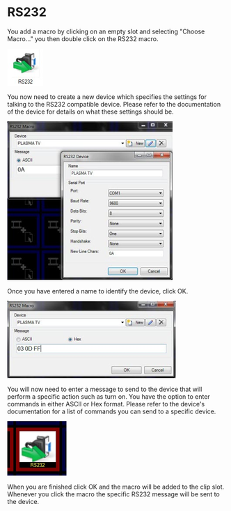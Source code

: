 # RS232

<p>You add a macro by clicking on an empty slot and selecting &quot;Choose 
 Macro...&quot; you then double click on the RS232 macro.</p>
<p class="hcp2"><img alt="" src="../../images/img_9.jpg" border="0" class="hcp3"></p>
<p>You now need to create a new device which specifies the settings for 
 talking to the RS232 compatible device. Please refer to the documentation 
 of the device for details on what these settings should be.</p>
<p class="hcp2"><img alt="" src="../../images/img_10.jpg" width="380" height="364" border="0" class="hcp3"></p>
<p>Once you have entered a name to identify the device, click <span class="hcp4">OK</span>.</p>
<p class="hcp2"><img alt="" src="../../images/img_11.jpg" width="387" height="177" border="0" class="hcp3"></p>
<p>You will now need to enter a message to send to the device that will 
 perform a specific action such as turn on. You have the option to enter 
 commands in either ASCII or Hex format. Please refer to the device's documentation 
 for a list of commands you can send to a specific device.</p>
<p class="hcp2"><img alt="" src="../../images/img_12.jpg" border="0" class="hcp3"></p>
<p>When you are finished click <span class="hcp4">OK</span> 
 and the macro will be added to the clip slot. Whenever you click the macro 
 the specific RS232 message will be sent to the device.</p>
